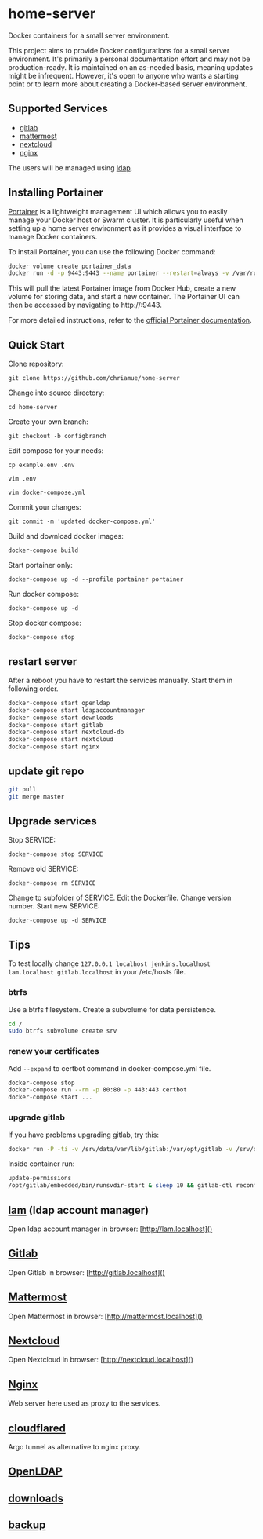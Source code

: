 # home-server
Docker containers for a small server environment.

This project aims to provide Docker configurations for a small server environment. It's primarily a personal documentation effort and may not be production-ready. It is maintained on an as-needed basis, meaning updates might be infrequent. However, it's open to anyone who wants a starting point or to learn more about creating a Docker-based server environment.

## Supported Services

* [gitlab](https://en.wikipedia.org/wiki/GitLab)
* [mattermost](https://about.mattermost.com/)
* [nextcloud](https://en.wikipedia.org/wiki/Nextcloud)
* [nginx](https://en.wikipedia.org/wiki/Nginx)

The users will be managed using [ldap](https://en.wikipedia.org/wiki/Lightweight_Directory_Access_Protocol).

## Installing Portainer

[Portainer](https://www.portainer.io/) is a lightweight management UI which allows you to easily manage your Docker host or Swarm cluster. It is particularly useful when setting up a home server environment as it provides a visual interface to manage Docker containers.

To install Portainer, you can use the following Docker command:

```bash
docker volume create portainer_data
docker run -d -p 9443:9443 --name portainer --restart=always -v /var/run/docker.sock:/var/run/docker.sock -v portainer_data:/data portainer/portainer-ce:2.19.3
```

This will pull the latest Portainer image from Docker Hub, create a new volume for storing data, and start a new container. The Portainer UI can then be accessed by navigating to http://<your-server-ip>:9443.

For more detailed instructions, refer to the [official Portainer documentation](https://docs.portainer.io).

## Quick Start

Clone repository:

```git clone https://github.com/chriamue/home-server```

Change into source directory:

```cd home-server```

Create your own branch:

```git checkout -b configbranch```

Edit compose for your needs:

```cp example.env .env```

```vim .env```

```vim docker-compose.yml```

Commit your changes:

```git commit -m 'updated docker-compose.yml'```

Build and download docker images:

```docker-compose build```

Start portainer only:

```docker-compose up -d --profile portainer portainer```

Run docker compose:

```docker-compose up -d```

Stop docker compose:

```docker-compose stop```

## restart server

After a reboot you have to restart the services manually.
Start them in following order.

```bash
docker-compose start openldap
docker-compose start ldapaccountmanager
docker-compose start downloads
docker-compose start gitlab
docker-compose start nextcloud-db
docker-compose start nextcloud
docker-compose start nginx
```

## update git repo

```bash
git pull
git merge master
```

## Upgrade services

Stop SERVICE:

```docker-compose stop SERVICE```

Remove old SERVICE:

```docker-compose rm SERVICE```

Change to subfolder of SERVICE.
Edit the Dockerfile.
Change version number.
Start new SERVICE:

```docker-compose up -d SERVICE```

## Tips

To test locally change `127.0.0.1 localhost jenkins.localhost lam.localhost gitlab.localhost`
in your /etc/hosts file.

### btrfs

Use a btrfs filesystem.
Create a subvolume for data persistence.

```bash
cd /
sudo btrfs subvolume create srv
```

### renew your certificates

Add ```--expand``` to certbot command in docker-compose.yml file.

```bash
docker-compose stop
docker-compose run --rm -p 80:80 -p 443:443 certbot
docker-compose start ...
```

### upgrade gitlab

If you have problems upgrading gitlab, try this:

```bash
docker run -P -ti -v /srv/data/var/lib/gitlab:/var/opt/gitlab -v /srv/data/etc/gitlab:/etc/gitlab -v /srv/data/var/log/gitlab:/var/log/gitlab --rm gitlab/gitlab-ce bash
```

Inside container run:

```bash
update-permissions
/opt/gitlab/embedded/bin/runsvdir-start & sleep 10 && gitlab-ctl reconfigure
```

## [lam](ldap-account-manager/README.md) (ldap account manager)

Open ldap account manager in browser: [http://lam.localhost]()

## [Gitlab](gitlab/README.md)

Open Gitlab in browser: [http://gitlab.localhost]()

## [Mattermost](gitlab/README.md)

Open Mattermost in browser: [http://mattermost.localhost]()

## [Nextcloud](nextcloud/README.md)

Open Nextcloud in browser: [http://nextcloud.localhost]()

## [Nginx](nginx/README.md)

Web server here used as proxy to the services.

## [cloudflared](cloudflared/README.md)

Argo tunnel as alternative to nginx proxy.

## [OpenLDAP](openldap/README.md)

## [downloads](downloads/README.md)

## [backup](backup/README.md)
